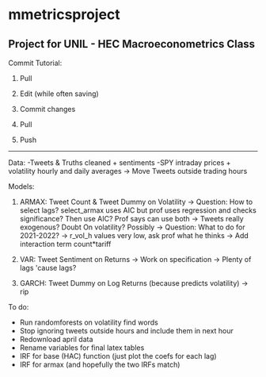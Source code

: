 # mmetricsproject
Project for UNIL - HEC Macroeconometrics Class
--------------------

Commit Tutorial:

1) Pull

2) Edit (while often saving)

3) Commit changes

4) Pull

5) Push

--------------------

Data: 
-Tweets & Truths cleaned + sentiments
-SPY intraday prices + volatility hourly and daily averages
-> Move Tweets outside trading hours

Models:


1) ARMAX: Tweet Count & Tweet Dummy on Volatility 
-> Question: How to select lags? select_armax uses AIC but prof uses regression and checks significance? Then use AIC?
   Prof says can use both 
-> Tweets really exogenous? Doubt
   On volatility? Possibly
-> Question: What to do for 2021-2022?
-> r_vol_h values very low, ask prof what he thinks
-> Add interaction term count*tariff

3) VAR: Tweet Sentiment on Returns 
-> Work on specification
-> Plenty of lags 'cause lags?

4) GARCH: Tweet Dummy on Log Returns (because predicts volatility)
-> rip


To do:
- Run randomforests on volatility find words
- Stop ignoring tweets outside hours and include them in next hour
- Redownload april data
- Rename variables for final latex tables
- IRF for base (HAC) function (just plot the coefs for each lag)
- IRF for armax (and hopefully the two IRFs match)



